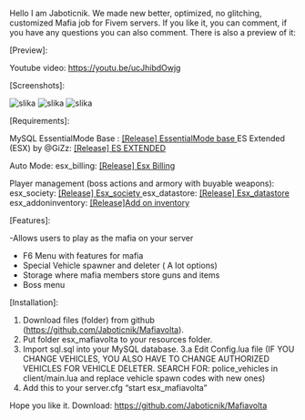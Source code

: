 Hello I am Jaboticnik. We made new better, optimized, no glitching, customized Mafia job for Fivem servers. If you like it, you can comment, if you have any questions you can also comment.
There is also a preview of it:

[Preview]:


Youtube video: https://youtu.be/ucJhibdOwjg



[Screenshots]:

![slika](https://user-images.githubusercontent.com/78621415/136672853-1507bfd4-3e21-49b3-8b49-6b9d36e21fc6.png)
![slika](https://user-images.githubusercontent.com/78621415/136672859-163cfc04-a0c2-43d3-8d57-99dcffc1281e.png)
![slika](https://user-images.githubusercontent.com/78621415/136672861-e426a3a5-354d-4851-9147-56d3babbbefb.png)



[Requirements]:

MySQL
EssentialMode Base : [[Release] EssentialMode base ](https://forum.cfx.re/t/release-essentialmode-base/3665)
ES Extended (ESX) by @GiZz: [[Release] ES EXTENDED ](https://github.com/esx-framework/es_extended)

Auto Mode:
esx_billing: [[Release] Esx Billing ](https://github.com/kompots/esx_billing)

Player management (boss actions and armory with buyable weapons):
esx_society: [[Release] Esx_society ](https://github.com/PateDEV/esx_society)
esx_datastore: [[Release] Esx_datastore ](https://github.com/sesipod/FiveM/tree/master/resources/%5BStart-3%5D/esx_datastore)
esx_addoninventory: [[Release]Add on inventory](https://github.com/extendedmode/esx_addoninventory)

[Features]:

-Allows users to play as the mafia on your server
- F6 Menu with features for mafia
- Special Vehicle spawner and deleter ( A lot options)
- Storage where mafia members store guns and items
- Boss menu



[Installation]:

1. Download files (folder) from github (https://github.com/Jaboticnik/Mafiavolta).
2. Put folder esx_mafiavolta to your resources folder.
3. Import sql.sql into your MySQL database.
3.a Edit Config.lua file (IF YOU CHANGE VEHICLES, YOU ALSO HAVE TO CHANGE AUTHORIZED VEHICLES FOR VEHICLE DELETER. SEARCH FOR: police_vehicles  in client/main.lua and replace vehicle spawn codes with new ones)
4. Add this to your server.cfg “start esx_mafiavolta”


Hope you like it.
Download: https://github.com/Jaboticnik/Mafiavolta
